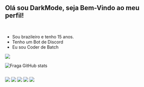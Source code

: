 ## Olá sou DarkMode, seja Bem-Vindo ao meu perfil!

 
 
- Sou brazileiro e tenho 15 anos.
- Tenho um Bot de Discord
- Eu sou Coder de Batch




<p align="inline">
    <img src="https://discord.c99.nl/widget/theme-4/596914391413293056.png"/>
</p>
 
![Fraga GitHub stats](https://github-readme-stats.vercel.app/api?username=DarkMode-Coder&show_icons=true&theme=github_dark&count_private=true)

##

<div style="display: inline_block">
  <a href="https://www.javascript.com/" target="_blank"><img src="https://img.shields.io/badge/JavaScript-F7DF1E?style=for-the-badge&logo=javascript&logoColor=black" target="_blank"></a>
  <a href="https://nodejs.org/" target="_blank"><img src="https://img.shields.io/badge/Node.js-43853D?style=for-the-badge&logo=node.js&logoColor=white" target="_blank"></a>
  <a href="https://www.python.org/" target="_blank"><img src="https://img.shields.io/badge/Python-3776AB?style=for-the-badge&logo=python&logoColor=white" target="_blank"></a>
  <a href="https://steamcommunity.com/id/Dark-Mode" target="_blank"><img src="https://img.shields.io/badge/Steam-000000?style=for-the-badge&logo=steam&logoColor=white" target="_blank"></a>
  <a href="https://discord.com/api/oauth2/authorize?client_id=810668573336535071&permissions=8&scope=bot" target="_blank"><img src="https://img.shields.io/badge/Discord-7289DA?style=for-the-badge&logo=discord&logoColor=white" target="_blank"></a>
</div><br/>
